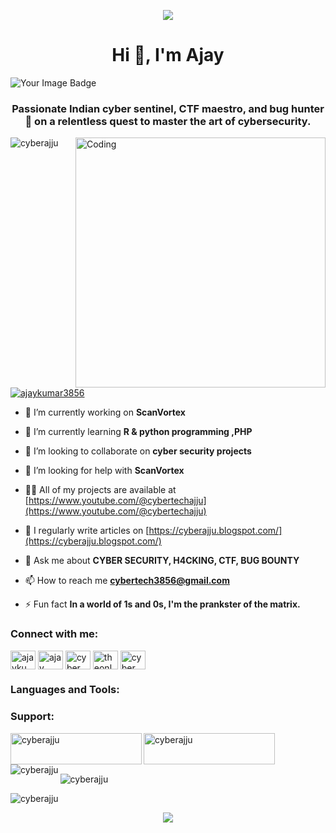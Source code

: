 <p align="center">
  <img src="https://capsule-render.vercel.app/api?type=waving&color=gradient&text=Hello!&height=100&section=header"/>
</p>

<h1 align="center">Hi 👋, I'm Ajay</h1>
<img src="https://tryhackme-badges.s3.amazonaws.com/Ajjubhai94.png" alt="Your Image Badge" />

<h3 align="center">Passionate Indian cyber sentinel, CTF maestro, and bug hunter 🐞 on a relentless quest to master the art of cybersecurity.</h3>
<img align="right" alt="Coding" width="400" src="https://media.tenor.com/rePDfDWO3XoAAAAd/hacking.gif">

<p align="left"> <img src="https://komarev.com/ghpvc/?username=cyberajju&label=Profile%20views&color=0e75b6&style=flat" alt="cyberajju" /> </p>

<p align="left"> <a href="https://twitter.com/ajaykumar3856" target="blank"><img src="https://img.shields.io/twitter/follow/ajaykumar3856?logo=twitter&style=for-the-badge" alt="ajaykumar3856" /></a> </p>

- 🔭 I’m currently working on **ScanVortex**

- 🌱 I’m currently learning **R & python programming ,PHP**

- 👯 I’m looking to collaborate on **cyber security projects**

- 🤝 I’m looking for help with **ScanVortex**

- 👨‍💻 All of my projects are available at [https://www.youtube.com/@cybertechajju](https://www.youtube.com/@cybertechajju)

- 📝 I regularly write articles on [https://cyberajju.blogspot.com/](https://cyberajju.blogspot.com/)

- 💬 Ask me about **CYBER SECURITY, H4CKING, CTF, BUG BOUNTY**

- 📫 How to reach me **cybertech3856@gmail.com**

- ⚡ Fun fact **In a world of 1s and 0s, I'm the prankster of the matrix.**

<h3 align="left">Connect with me:</h3>
<p align="left">
<a href="https://twitter.com/ajaykumar3856" target="blank"><img align="center" src="https://raw.githubusercontent.com/rahuldkjain/github-profile-readme-generator/master/src/images/icons/Social/twitter.svg" alt="ajaykumar3856" height="30" width="40" /></a>
<a href="https://linkedin.com/in/ajay meena" target="blank"><img align="center" src="https://raw.githubusercontent.com/rahuldkjain/github-profile-readme-generator/master/src/images/icons/Social/linked-in-alt.svg" alt="ajay meena" height="30" width="40" /></a>
<a href="https://fb.com/cyber tech ajju" target="blank"><img align="center" src="https://raw.githubusercontent.com/rahuldkjain/github-profile-readme-generator/master/src/images/icons/Social/facebook.svg" alt="cyber tech ajju" height="30" width="40" /></a>
<a href="https://instagram.com/theonly_ajju" target="blank"><img align="center" src="https://raw.githubusercontent.com/rahuldkjain/github-profile-readme-generator/master/src/images/icons/Social/instagram.svg" alt="theonly_ajju" height="30" width="40" /></a>
<a href="https://www.youtube.com/c/cyber tech ajju" target="blank"><img align="center" src="https://raw.githubusercontent.com/rahuldkjain/github-profile-readme-generator/master/src/images/icons/Social/youtube.svg" alt="cyber tech ajju" height="30" width="40" /></a>
</p>

<h3 align="left">Languages and Tools:</h3>
<p align="left"> 
<!-- Add the list of languages and tools you want to showcase here -->
</p>

<h3 align="left">Support:</h3>
<p><a href="https://www.buymeacoffee.com/cyberajju"> <img align="left" src="https://cdn.buymeacoffee.com/buttons/v2/default-yellow.png" height="50" width="210" alt="cyberajju" /></a><a href="https://ko-fi.com/cyberajju"> <img align="left" src="https://cdn.ko-fi.com/cdn/kofi3.png?v=3" height="50" width="210" alt="cyberajju" /></a></p><br><br>

<p><img align="left" src="https://github-readme-stats.vercel.app/api/top-langs?username=cyberajju&show_icons=true&locale=en&layout=compact" alt="cyberajju" /></p>

<p>&nbsp;<img align="center" src="https://github-readme-stats.vercel.app/api?username=cyberajju&show_icons=true&locale=en" alt="cyberajju" /></p>

<p><img align="center" src="https://github-readme-streak-stats.herokuapp.com/?user=cyberajju&" alt="cyberajju" /></p>

<p align="center">
  <img src="https://capsule-render.vercel.app/api?type=waving&color=gradient&text=Thanks!&height=100&section=footer"/>
</p>
